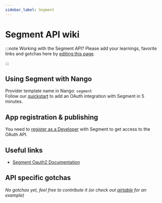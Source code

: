 ```yaml
---
sidebar_label: Segment
---
```


# Segment API wiki

:::note Working with the Segment API?
Please add your learnings, favorite links and gotchas here by [editing this page](https://github.com/nangohq/nango/tree/master/docs/docs/providers/segment.md).

:::

## Using Segment with Nango

Provider template name in Nango: `segment`  
Follow our [quickstart](../quickstart.md) to add an OAuth integration with Segment in 5 minutes.

## App registration & publishing

You need to [register as a Developer](https://app.segment.com/developer/apps) with Segment to get access to the OAuth API.

## Useful links

-   [Segment Oauth2 Documentation](https://segment.com/docs/partners/enable-with-segment/#oauth-implementation)

## API specific gotchas

_No gotchas yet, feel free to contribute it (or check out [airtable](airtable.md) for an example)_
